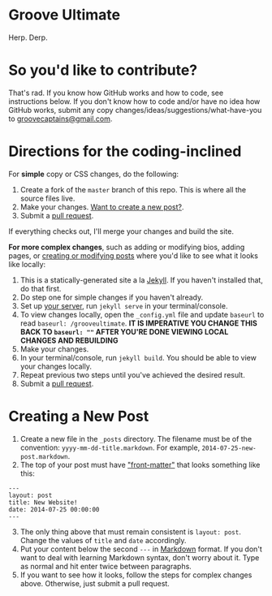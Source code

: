Groove Ultimate
==============

Herp. Derp.

So you'd like to contribute?
===========================

That's rad. If you know how GitHub works and how to code, see instructions below. If you don't know how to code and/or have no idea how GitHub works, submit any copy changes/ideas/suggestions/what-have-you to groovecaptains@gmail.com.

Directions for the coding-inclined
================================== 

For **simple** copy or CSS changes, do the following:

1. Create a fork of the `master` branch of this repo. This is where all the source files live.
2. Make your changes. [Want to create a new post?](#creating-a-new-post).
3. Submit a [pull request](https://github.com/ultimatedelman/grooveultimate/compare).

If everything checks out, I'll merge your changes and build the site.

**For more complex changes**, such as adding or modifying bios, adding pages, or [creating or modifying posts](#creating-a-new-post) where you'd like to see what it looks like locally:

1. This is a statically-generated site a la [Jekyll](http://jekyllrb.com/). If you haven't installed that, do that first.
2. Do step one for simple changes if you haven't already.
3. Set up [your server](http://jekyllrb.com/), run `jekyll serve` in your terminal/console.
4. To view changes locally, open the `_config.yml` file and update `baseurl` to read `baseurl: /grooveultimate`. **IT IS IMPERATIVE YOU CHANGE THIS BACK TO `baseurl: ""` AFTER YOU'RE DONE VIEWING LOCAL CHANGES AND REBUILDING**
5. Make your changes.
6. In your terminal/console, run `jekyll build`. You should be able to view your changes locally.
7. Repeat previous two steps until you've achieved the desired result.
8. Submit a [pull request](https://github.com/ultimatedelman/grooveultimate/compare).

Creating a New Post
=======================

1. Create a new file in the `_posts` directory. The filename must be of the convention: `yyyy-mm-dd-title.markdown`. For example, `2014-07-25-new-post.markdown`.
2. The top of your post must have ["front-matter"](http://jekyllrb.com/docs/frontmatter/) that looks something like this: 
<pre><code>---
layout: post
title: New Website!
date: 2014-07-25 00:00:00
---</pre></code>
3. The only thing above that must remain consistent is `layout: post`. Change the values of `title` and `date` accordingly.
4. Put your content below the second `---` in [Markdown](http://daringfireball.net/projects/markdown/syntax) format. If you don't want to deal with learning Markdown syntax, don't worry about it. Type as normal and hit enter twice between paragraphs.
5. If you want to see how it looks, follow the steps for complex changes above. Otherwise, just submit a pull request.
